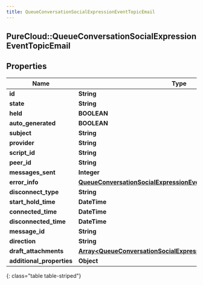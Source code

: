 ```yaml
---
title: QueueConversationSocialExpressionEventTopicEmail
---
```

## PureCloud::QueueConversationSocialExpressionEventTopicEmail

## Properties

|Name | Type | Description | Notes|
|------------ | ------------- | ------------- | -------------|
| **id** | **String** |  | [optional] |
| **state** | **String** |  | [optional] |
| **held** | **BOOLEAN** |  | [optional] |
| **auto_generated** | **BOOLEAN** |  | [optional] |
| **subject** | **String** |  | [optional] |
| **provider** | **String** |  | [optional] |
| **script_id** | **String** |  | [optional] |
| **peer_id** | **String** |  | [optional] |
| **messages_sent** | **Integer** |  | [optional] |
| **error_info** | [**QueueConversationSocialExpressionEventTopicErrorDetails**](QueueConversationSocialExpressionEventTopicErrorDetails.html) |  | [optional] |
| **disconnect_type** | **String** |  | [optional] |
| **start_hold_time** | **DateTime** |  | [optional] |
| **connected_time** | **DateTime** |  | [optional] |
| **disconnected_time** | **DateTime** |  | [optional] |
| **message_id** | **String** |  | [optional] |
| **direction** | **String** |  | [optional] |
| **draft_attachments** | [**Array&lt;QueueConversationSocialExpressionEventTopicAttachment&gt;**](QueueConversationSocialExpressionEventTopicAttachment.html) |  | [optional] |
| **additional_properties** | **Object** |  | [optional] |
{: class="table table-striped"}


